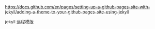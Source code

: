 https://docs.github.com/en/pages/setting-up-a-github-pages-site-with-jekyll/adding-a-theme-to-your-github-pages-site-using-jekyll

jekyll 远程模版